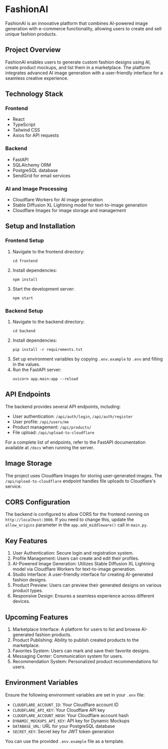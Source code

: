 # FashionAI

FashionAI is an innovative platform that combines AI-powered image generation with e-commerce functionality, allowing users to create and sell unique fashion products.

## Project Overview

FashionAI enables users to generate custom fashion designs using AI, create product mockups, and list them in a marketplace. The platform integrates advanced AI image generation with a user-friendly interface for a seamless creative experience.

## Technology Stack

### Frontend
- React
- TypeScript
- Tailwind CSS
- Axios for API requests

### Backend
- FastAPI
- SQLAlchemy ORM
- PostgreSQL database
- SendGrid for email services

### AI and Image Processing
- Cloudflare Workers for AI image generation
- Stable Diffusion XL Lightning model for text-to-image generation
- Cloudflare Images for image storage and management

## Setup and Installation

### Frontend Setup
1. Navigate to the frontend directory:
   ```
   cd frontend
   ```
2. Install dependencies:
   ```
   npm install
   ```
3. Start the development server:
   ```
   npm start
   ```

### Backend Setup
1. Navigate to the backend directory:
   ```
   cd backend
   ```
2. Install dependencies:
   ```
   pip install -r requirements.txt
   ```
3. Set up environment variables by copying `.env.example` to `.env` and filling in the values.
4. Run the FastAPI server:
   ```
   uvicorn app.main:app --reload
   ```

## API Endpoints

The backend provides several API endpoints, including:

- User authentication: `/api/auth/login`, `/api/auth/register`
- User profile: `/api/users/me`
- Product management: `/api/products/`
- File upload: `/api/upload-to-cloudflare`

For a complete list of endpoints, refer to the FastAPI documentation available at `/docs` when running the server.

## Image Storage

The project uses Cloudflare Images for storing user-generated images. The `/api/upload-to-cloudflare` endpoint handles file uploads to Cloudflare's service.

## CORS Configuration

The backend is configured to allow CORS for the frontend running on `http://localhost:3000`. If you need to change this, update the `allow_origins` parameter in the `app.add_middleware()` call in `main.py`.

## Key Features

1. User Authentication: Secure login and registration system.
2. Profile Management: Users can create and edit their profiles.
3. AI-Powered Image Generation: Utilizes Stable Diffusion XL Lightning model via Cloudflare Workers for text-to-image generation.
4. Studio Interface: A user-friendly interface for creating AI-generated fashion designs.
5. Product Preview: Users can preview their generated designs on various product types.
6. Responsive Design: Ensures a seamless experience across different devices.

## Upcoming Features

1. Marketplace Interface: A platform for users to list and browse AI-generated fashion products.
2. Product Publishing: Ability to publish created products to the marketplace.
3. Favorites System: Users can mark and save their favorite designs.
4. Messaging Center: Communication system for users.
5. Recommendation System: Personalized product recommendations for users.

## Environment Variables

Ensure the following environment variables are set in your `.env` file:

- `CLOUDFLARE_ACCOUNT_ID`: Your Cloudflare account ID
- `CLOUDFLARE_API_KEY`: Your Cloudflare API key
- `CLOUDFLARE_ACCOUNT_HASH`: Your Cloudflare account hash
- `DYNAMIC_MOCKUPS_API_KEY`: API key for Dynamic Mockups
- `DATABASE_URL`: URL for your PostgreSQL database
- `SECRET_KEY`: Secret key for JWT token generation

You can use the provided `.env.example` file as a template.
